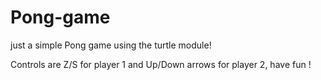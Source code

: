 # Pong-game

just a simple Pong game using the turtle module!

Controls are Z/S for player 1 and Up/Down arrows for player 2, have fun !
